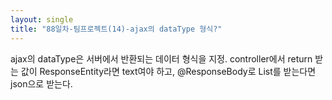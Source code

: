 ```yaml
---
layout: single
title: "88일차-팀프로젝트(14)-ajax의 dataType 형식?"
---
```


ajax의 dataType은 서버에서 반환되는 데이터 형식을 지정.
controller에서 return 받는 값이 ResponseEntity라면 text여야 하고,
@ResponseBody로 List를 받는다면 json으로 받는다.